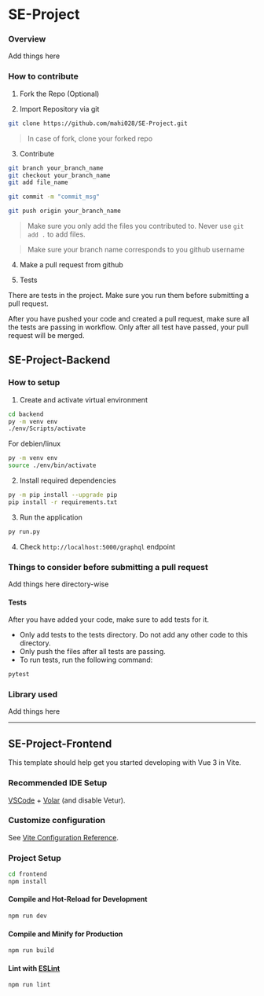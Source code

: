 # SE-Project

### Overview

Add things here

### How to contribute

1. Fork the Repo \(Optional\)

2. Import Repository via git

```bash
git clone https://github.com/mahi028/SE-Project.git
```

> In case of fork, clone your forked repo

3. Contribute

```bash
git branch your_branch_name
git checkout your_branch_name
git add file_name
```

```bash
git commit -m "commit_msg"
```

```bash
git push origin your_branch_name
```

> Make sure you only add the files you contributed to. Never use `git add .` to add files.

> Make sure your branch name corresponds to you github username

4. Make a pull request from github

5. Tests 

There are tests in the project. Make sure you run them before submitting a pull request.

After you have pushed your code and created a pull request, make sure all the tests are passing in workflow. Only after all test have passed, your pull request will be merged.

## SE-Project-Backend

### How to setup

1. Create and activate virtual environment
```bash
cd backend
py -m venv env
./env/Scripts/activate
```

For debien/linux

```bash
py -m venv env
source ./env/bin/activate
```

2. Install required dependencies
```bash
py -m pip install --upgrade pip
pip install -r requirements.txt
```

3. Run the application
```bash
py run.py
```

4. Check `http://localhost:5000/graphql` endpoint


### Things to consider before submitting a pull request

Add things here directory-wise
#### Tests
After you have added your code, make sure to add tests for it.
- Only add tests to the tests directory. Do not add any other code to this directory.
- Only push the files after all tests are passing.
- To run tests, run the following command:
```bash
pytest
```


### Library used

Add things here


---

## SE-Project-Frontend

This template should help get you started developing with Vue 3 in Vite.

### Recommended IDE Setup

[VSCode](https://code.visualstudio.com/) + [Volar](https://marketplace.visualstudio.com/items?itemName=Vue.volar) (and disable Vetur).

### Customize configuration

See [Vite Configuration Reference](https://vite.dev/config/).

### Project Setup

```sh
cd frontend
npm install
```

#### Compile and Hot-Reload for Development

```sh
npm run dev
```

#### Compile and Minify for Production

```sh
npm run build
```

#### Lint with [ESLint](https://eslint.org/)

```sh
npm run lint
```


